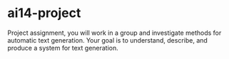 ai14-project
============

Project assignment, you will work in a group and investigate methods for automatic text generation. Your goal is to understand, describe, and produce a system for text generation. 
